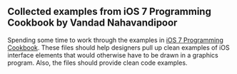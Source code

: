## Collected examples from iOS 7 Programming Cookbook by Vandad Nahavandipoor

Spending some time to work through the examples in [iOS 7 Programming Cookbook](http://www.amazon.com/iOS-Programming-Cookbook-Vandad-Nahavandipoor-ebook/dp/B00FW79LHE/ref=sr_1_1?s=books&ie=UTF8&qid=1401044211&sr=1-1&keywords=ios+7+programming+cookbook). These files should help designers pull up clean examples of iOS interface elements that would otherwise have to be drawn in a graphics program. Also, the files should provide clean code examples.